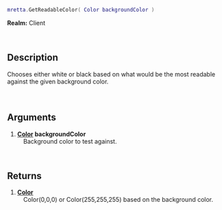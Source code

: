 ```lua
mretta.GetReadableColor( Color backgroundColor )
```

**Realm:** Client

<br>

## Description
Chooses either white or black based on what would be the most readable against the given background color.<br>
<br><br>

## Arguments
1. **[Color](https://wiki.facepunch.com/gmod/Color) backgroundColor**<br>
&ensp;&ensp;Background color to test against.
<br>

## Returns
1. **[Color](https://wiki.facepunch.com/gmod/Color)**<br>
&ensp;&ensp;Color(0,0,0) or Color(255,255,255) based on the background color.